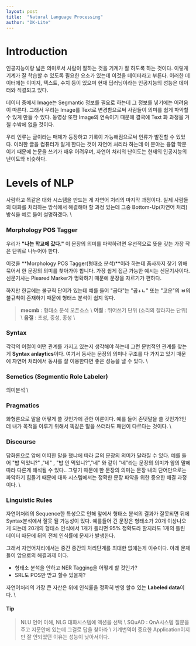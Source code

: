 ```yaml
---
layout: post
title:  "Natural Language Processing"
author: "DK-Lite"
---
```


# Introduction

인공지능이랑 넓은 의미로서 사람이 잘하는 것을 기계가 잘 하도록 하는 것이다.
이렇게 기계가 잘 학습할 수 있도록 필요한 요소가 있는데 이것을 데이터라고 부른다.
이러한 데이터에는 이미지, 텍스트, 수치 등이 있으며 현재 딥러닝이라는 인공지능의 성능은 데이터와 직결되고 있다.

데이터 중에서 Image는 Segmantic 정보를 필요로 하는데 그 정보를 넣기에는 어려움이 따른다.
그래서 우리는 Image를 Text로 변경함으로써 사람들이 의미를 쉽게 파악할 수 있게 만들 수 있다. 동영상 또한 Image의 연속이기 때문에 결국에 Text 화 과정을 거칠 수밖에 없을 것이다.

우리 인류는 글이라는 매체가 등장하고 기록이 가능해짐으로써 인류가 발전할 수 있었다.
이러한 글을 컴퓨터가 알게 한다는 것이 자연어 처리라 하는데 이 분야는 융합 학문이기 때문에
논문을 쓰기가 매우 어려우며, 자연어 처리의 난이도는 현재의 인공지능의 난이도와 비슷하다.

# Levels of NLP
사람하고 똑같은 대화 시스템을 만드는 게 자연어 처리의 마지막 과정이다.
실제 사람들의 대화를 처리하는 방식에서 해결해야 할 과정 있는데
그중 Bottom-Up(자연어 처리) 방식을 예로 들어 설명하겠다.
\\
### Morphology POS Tagger
우리가 **"나는 학교에 갔다."** 이 문장의 의미를 파악하려면 우선적으로 뜻을 갖는
가장 작은 단위로 나누어야 한다.

이것을 **Morphology POS Tagger(형태소 분석)**이라 하는데 품사까지 찾기 위해 묶어서 한
문장의 의미를 찾아가야 합니다. 가장 쉽게 접근 가능한 예시는 신문기사이다.
신문기사는 Pieared Marker가 명확하기 때문에 문장을 자르기가 편하다.

하지만 한글에는 불규칙 단어가 있는데 예를 들어 "곱다"는 "곱+ㄴ" 또는 "고운"의 ㅂ의 불규칙이 존재하기 때문에 형태소 분석이 쉽지 않다.

> **mecmb** : 형태소 분석 오픈소스 \\
> **어절** : 뛰어쓰기 단위 (소리의 잘라지는 단위) \\
> **음절** : 초성, 중성, 종성 
\\

### Syntax
각각의 어절이 어떤 관계를 가지고 있는지 생각해야 하는데 그런 문법적인 관계를 찾는 게
**Syntax anlaytics**이다. 여기서 동사는 문장의 의미나 구조를 다 가지고 있기 때문에
자연어 처리에서 동사를 잘 이용한다면 좋은 성능을 낼 수 있다.
\\
### Semetics (Segmentic Role Labeler) 
의미분석
\\
### Pragmatics
화형론으로 말을 어떻게 쓸 것인가에 관한 이론이다. 예를 들어 존댓말을 쓸 것인가?인데
내가 목적을 이루기 위해서 똑같은 말을 쓰더라도 패턴이 다르다는 것이다.
\\
### Discourse
담화론으로 앞에 어떠한 말을 했냐에 따라 글의 문장의 의미가 달라질 수 있다.
예를 들어 "밥 먹었니?" ,"네" , "밥 안 먹었니?","네" 와 같이 "네"라는 문장의 의미가
앞의 말에 따라 다른게 해석될 수 있다.. 그렇기 때문에 한 문장의 의미는
문장 내의 단어만으로는 파악하기 힘들기 때문에 대화 시스템에서는 정확한 문장 파악을 위한 중요한 해결 과정이다.
\\
### Linguistic Rules
자연어처리의 Sequence한 특성으로 인해 앞에서 형태소 분석의 결과가 잘못되면 뒤에 
Syntax분석에서 잘못 될 가능성이 있다. 예를들어 긴 문장은 형태소가 20개 이상나오게 되는데
20개의 형태소 인식에서 1개가 틀리면 95% 정확도라 할지라도 1개의 틀린 데이터 때문에 뒤의 전체 인식률에 문제가 발생한다.

그래서 자연어처리에서는 중간 중간의 처리단계를 최대한 없애는게 이슈이다. 아래 문제들이 
앞으로의 해결과제 이다.
- 형태소 분석을 안하고 NER Tagging을 어떻게 할 것인가?
- SRL도 POS만 받고 할수 있을까?

자연어처리의 가장 큰 자산은 위에 인식률을 정확히 반영 할수 있는 **Labeled data**이다.
\\
#### Tip
> NLU 언어 이해, NLG 대화시스템에 액션을 선택 \\
> SQuAD : QnA시스템 질문을 주고 지문안에 있는데 그걸로 답을 찾아라 \\
> 기계번역이 중요한 Application이지만 잘 안되었던 이유는 성능이 낮아서이다.